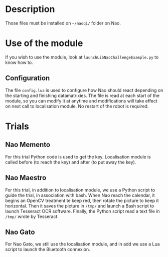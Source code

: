 # Description

Those files must be installed on `~/naoqi/` folder on Nao.


# Use of the module

If you wish to use the module, look at `launchLibNaoChallengeExample.py` to know
how to.


## Configuration

The file `config.lua` is used to configure how Nao should react depending on the
starting and finishing datamatrixies. The file is read at each start of the
module, so you can modify it at anytime and modifications will take effect on
next call to localisation module. No restart of the robot is required.


# Trials

## Nao Memento

For this trial Python code is used to get the key. Localisation module is called
before (to reach the key) and after (to put away the key).


## Nao Maestro

For this trial, in addition to localisation module, we use a Python script to
guide the trial, in association with bash. When Nao reach the calendar, it
begins an OpenCV treatment te keep red, then rotate the picture to keep it
horizontal. Then it saves the picture in `/tmp/` and launch a Bash script to
launch Tesseract OCR software. Finally, the Python script read a text file in
`/tmp/` wrote by Tesseract.


## Nao Gato

For Nao Gato, we still use the localisation module, and in add we use a Lua
script to launch the Bluetooth connexion.
```

